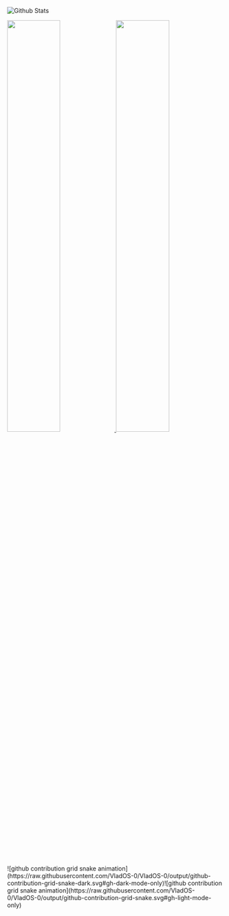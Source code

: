 ![Github Stats](https://github-readme-stats.vercel.app/api?username=VladOS-0&count_private=true&show_icons=true&theme=radical)
<br/>
<p align="left">
  <a href="/">
  <img width="49.5%" src="https://github-readme-stats.vercel.app/api?username=VladOS-0&theme=dracula&show_icons=true" />
  <img width="49.5%" src="https://github-readme-streak-stats.herokuapp.com/?user=VladOS-0&theme=dracula&hide_border=true" />
  </a>
</p>
<br>
![github contribution grid snake animation](https://raw.githubusercontent.com/VladOS-0/VladOS-0/output/github-contribution-grid-snake-dark.svg#gh-dark-mode-only)![github contribution grid snake animation](https://raw.githubusercontent.com/VladOS-0/VladOS-0/output/github-contribution-grid-snake.svg#gh-light-mode-only)
